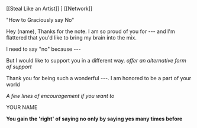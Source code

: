 [[Steal Like an Artist]] ] [[Network]]
 
"How to Graciously say No"


Hey (name),
Thanks for the note. I am so proud of you for --- and I'm flattered that you'd like to bring my brain into the mix.

I need to say "no" because ---

But I would like to support you in a different way. *offer an alternative form of support*

Thank you for being such a wonderful ---. I am honored to be a part of your world

*A few lines of encouragement if you want to*

YOUR NAME

**You gain the 'right' of saying no only by saying yes many times before**
